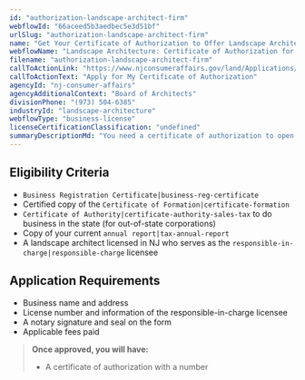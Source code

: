 ```yaml
---
id: "authorization-landscape-architect-firm"
webflowId: "66aceed5b3aedbec5e3d51bf"
urlSlug: "authorization-landscape-architect-firm"
name: "Get Your Certificate of Authorization to Offer Landscape Architectural Services"
webflowName: "Landscape Architecture: Certificate of Authorization for Your Landscape Architecture Firm"
filename: "authorization-landscape-architect-firm"
callToActionLink: "https://www.njconsumeraffairs.gov/land/Applications/Application-for-a-Certificate-of-Authorization-to-Provide-or-Offer-to-Provide-Landscape-Architectural-Services.pdf"
callToActionText: "Apply for My Certificate of Authorization"
agencyId: "nj-consumer-affairs"
agencyAdditionalContext: "Board of Architects"
divisionPhone: "(973) 504-6385"
industryId: "landscape-architecture"
webflowType: "business-license"
licenseCertificationClassification: "undefined"
summaryDescriptionMd: "You need a certificate of authorization to open a business that offers landscape architecture services."
---
```


## Eligibility Criteria

- `Business Registration Certificate|business-reg-certificate`
- Certified copy of the `Certificate of Formation|certificate-formation`
- `Certificate of Authority|certificate-authority-sales-tax` to do business in the state (for out-of-state corporations)
- Copy of your current `annual report|tax-annual-report`
- A landscape architect licensed in NJ who serves as the `responsible-in-charge|responsible-charge` licensee

## Application Requirements

- Business name and address
- License number and information of the responsible-in-charge licensee
- A notary signature and seal on the form
- Applicable fees paid

> **Once approved, you will have:**
>
> - A certificate of authorization with a number
